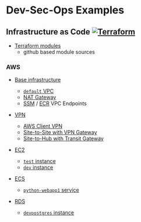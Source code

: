 # Dev-Sec-Ops Examples

## Infrastructure as Code [![Terraform](https://github.com/ytensor42/dev-sec-ops/actions/workflows/terraform.yaml/badge.svg?branch=main)](https://github.com/ytensor42/dev-sec-ops/actions/workflows/terraform.yaml)

- [Terraform modules](./tf-modules/README.md)
    - github based module sources

### AWS

- [Base infrastructure](./infra/aws/base/README.md)
    - [`default` VPC](./infra/aws/base/README.md#default-vpc)
    - [NAT Gateway](./infra/aws/base/README.md#nat-gateway)
    - [SSM](./infra/aws/base/README.md#ssm-vpc-endpoint) / [ECR](./infra/aws/base/README.md#ecr-vpc-endpoint) VPC Endpoints

- [VPN](./infra/aws/vpn/README.md)
    - [AWS Client VPN](./infra/aws/vpn/README.md#aws-client-vpn)
    - [Site-to-Site with VPN Gateway](./infra/aws/vpn/README.md#aws-vpn-using-virtual-private-gateway)
    - [Site-to-Hub with Transit Gateway](./infra/aws/vpn/README.md#aws-vpn-using-transit-gateway)

- [EC2](./infra/aws/ec2/README.md)
    - [`test` instance](./infra/aws/ec2/README.md#test-instance)
    - [`dev` instance](./infra/aws/ec2/README.md#dev-instance)

- [ECS](./infra/aws/ecs/README.md)
    - [`python-webapp1` service](./infra/aws/ecs/README.md#python-webapp-service)

- [RDS](./infra/aws/rds/README.md)
    - [`devpostgres` instance](./infra/aws/rds/README.md#devpostgres-instance)

<!---
- [VPC Peering]()
    - Peering `default` VPC and `backend` VPC
    - EC2 instance in private subnet @ each VPC
    - Route between private subnets

- [ECS provisioning]()
    - Task, Service, ALB provisioning
    - ECS Fargate instances in private subnets @ `default` VPC
    - Accessing ECR

- [EKS provisioning using `terraform`]()
    - Private subnets @ `default` VPC
    - Public accessible controller

- [EKS provisioning using `eksctl`]()
    - Private subnets @ `default` VPC
    - Public accessible controller
    - Tools installation after provisioning

- [Transit Gateway between VPCs in different AWS account]()
    - TBD

- [Single VPC internet exits for multiple VPCs using Transit Gateway]()
    - NAT GW @ `default` VPC
    - No NAT GW @ 2 other VPCs
    - Transit Gateway among all 3 VPCs
    - All outgoing traffic will be routed to `default` VPC then exit to internet

### GCP

- [Base infrastructure]()
    - Single VPC with public and private subnets on 2 availability zones

---
### CI/CD

- [Simple 3-Tier Application]()
    - *TBD*

- [VM provisioning]()
    - Private subnet
    - iAH connection

- [GKE provisioning]()
    - Private subnet

- [VPN]
    - [Site-to-Site VPN with AWS VPC]
        - *TBD*

- [Developer-controlled Github Runner using Action Runner Controller]()
    - *TBD*

### Security

- [Accessing Resource on Private Subnet using AWS SSM]()
    - No public IP address
    - No VPN
    - Direct ssh access to instance
    - Accessing backend resource using port-forwarding on private instance
- [Accessing Resource on Private Subnet using Kubernetes control plane]()
    - *TBD*

## MLOps

- Deploy model from Huggingface
-->
